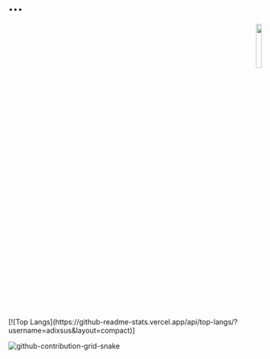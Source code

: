 # ...

<div align="right">
<img src="https://komarev.com/ghpvc/?username=adixsus&style=flat-square&color=gray" alt="" width="15%" height="15%"/>
<!-- <img src="https://visitor-badge.glitch.me/badge?page_id=adixsus" width="15%" height="15%"> -->
</div>
[![Top Langs](https://github-readme-stats.vercel.app/api/top-langs/?username=adixsus&layout=compact)]

![github-contribution-grid-snake](https://user-images.githubusercontent.com/58894271/188497777-17fa3ab8-0415-4af2-b3ab-5f97a91d2b57.svg)
